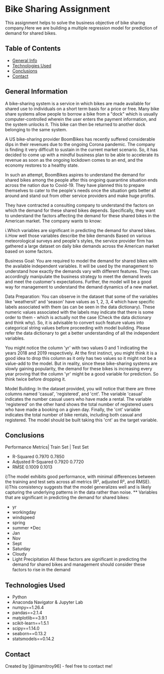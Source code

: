# Bike Sharing Assignment
This assignment helps to solve the business objective of bike sharing company.Here we are building a multiple regression model for prediction of demand for shared bikes. 


## Table of Contents
* [General Info](#general-information)
* [Technologies Used](#technologies-used)
* [Conclusions](#conclusions)
* [Contact](#acknowledgements)


## General Information
A bike-sharing system is a service in which bikes are made available for shared use to individuals on a short term basis for a price or free. Many bike share systems allow people to borrow a bike from a "dock" which is usually computer-controlled wherein the user enters the payment information, and the system unlocks it. This bike can then be returned to another dock belonging to the same system.

A US bike-sharing provider BoomBikes has recently suffered considerable dips in their revenues due to the ongoing Corona pandemic. The company is finding it very difficult to sustain in the current market scenario. So, it has decided to come up with a mindful business plan to be able to accelerate its revenue as soon as the ongoing lockdown comes to an end, and the economy restores to a healthy state. 

In such an attempt, BoomBikes aspires to understand the demand for shared bikes among the people after this ongoing quarantine situation ends across the nation due to Covid-19. They have planned this to prepare themselves to cater to the people's needs once the situation gets better all around and stand out from other service providers and make huge profits.

They have contracted a consulting company to understand the factors on which the demand for these shared bikes depends. Specifically, they want to understand the factors affecting the demand for these shared bikes in the American market. The company wants to know:

i.Which variables are significant in predicting the demand for shared bikes.
ii.How well those variables describe the bike demands
Based on various meteorological surveys and people's styles, the service provider firm has gathered a large dataset on daily bike demands across the American market based on some factors. 

Business Goal:
You are required to model the demand for shared bikes with the available independent variables. It will be used by the management to understand how exactly the demands vary with different features. They can accordingly manipulate the business strategy to meet the demand levels and meet the customer's expectations. Further, the model will be a good way for management to understand the demand dynamics of a new market. 


Data Preparation:
You can observe in the dataset that some of the variables like 'weathersit' and 'season' have values as 1, 2, 3, 4 which have specific labels associated with them (as can be seen in the data dictionary). These numeric values associated with the labels may indicate that there is some order to them - which is actually not the case (Check the data dictionary and think why). So, it is advisable to convert such feature values into categorical string values before proceeding with model building. Please refer the data dictionary to get a better understanding of all the independent variables.
 
You might notice the column 'yr' with two values 0 and 1 indicating the years 2018 and 2019 respectively. At the first instinct, you might think it is a good idea to drop this column as it only has two values so it might not be a value-add to the model. But in reality, since these bike-sharing systems are slowly gaining popularity, the demand for these bikes is increasing every year proving that the column 'yr' might be a good variable for prediction. So think twice before dropping it. 
 

Model Building:
In the dataset provided, you will notice that there are three columns named 'casual', 'registered', and 'cnt'. The variable 'casual' indicates the number casual users who have made a rental. The variable 'registered' on the other hand shows the total number of registered users who have made a booking on a given day. Finally, the 'cnt' variable indicates the total number of bike rentals, including both casual and registered. The model should be built taking this 'cnt' as the target variable.


## Conclusions
  Performance Metrics| Train Set | Test Set
*	R-Squared            0.7970   0.7850
*	Adjusted R-Squared   0.7920   0.7720
* RMSE                 0.1009   0.1013

i)The model exhibits good performance, with minimal differences between the training and test sets across all metrics (R², adjusted R², and RMSE).
ii)This consistency suggests that the model generalizes well and is likely capturing the underlying patterns in the data rather than noise.
** Variables that are significant in predicting the demand for shared bikes:
* yr
* workingday
* windspeed
* spring
* summer
*Dec
* Jan
* Nov
* Sept
* Saturday
* Cloudy
* Light Precipitation
All these factors are significant in predicting the demand for shared bikes and management should consider these factors to rise in the demand

## Technologies Used
* Python
* Anaconda Navigator & Jupyter Lab
* numpy==1.26.4
* pandas==2.1.4
* matplotlib==3.9.1
* scikit-learn==1.5.1
* scipy==1.14.0
* seaborn==0.13.2
* statsmodels==0.14.2


## Contact
Created by [@imamitroy96] - feel free to contact me!


<!-- Optional -->
<!-- ## License -->
<!-- This project is open source and available under the [... License](). -->
